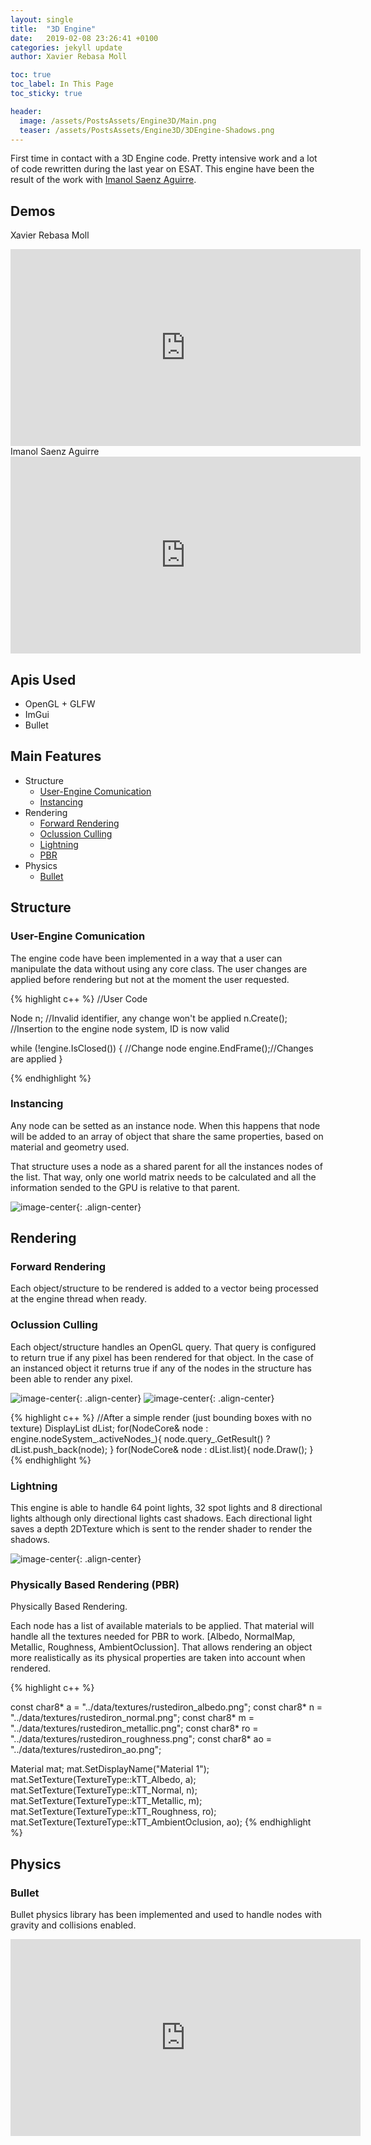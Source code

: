 ```yaml
---
layout: single
title:  "3D Engine"
date:   2019-02-08 23:26:41 +0100
categories: jekyll update
author: Xavier Rebasa Moll

toc: true
toc_label: In This Page
toc_sticky: true

header:
  image: /assets/PostsAssets/Engine3D/Main.png
  teaser: /assets/PostsAssets/Engine3D/3DEngine-Shadows.png
---
```


First time in contact with a 3D Engine code. Pretty intensive work and a lot of code rewritten during the last year on ESAT. This engine have been the result of the work with [Imanol Saenz Aguirre](#!).

## Demos

Xavier Rebasa Moll
<iframe width="560" height="315" src="https://www.youtube.com/embed/utU28B_dAic?start=82" frameborder="0" allow="accelerometer; autoplay; encrypted-media; gyroscope; picture-in-picture" allowfullscreen></iframe>
Imanol Saenz Aguirre
<iframe width="560" height="315" src="https://www.youtube.com/embed/GhtkPpIKSc0" frameborder="0" allow="accelerometer; autoplay; encrypted-media; gyroscope; picture-in-picture" allowfullscreen></iframe>


## Apis Used
- OpenGL + GLFW
- ImGui
- Bullet

## Main Features
- Structure
  - [User-Engine Comunication](#user-engine-comunication)
  - [Instancing](#instancing)
- Rendering
  - [Forward Rendering](#forward-rendering)
  - [Oclussion Culling](#oclussion-culling)
  - [Lightning](#lightning)
  - [PBR](#physically-based-rendering-pbr)
- Physics
  - [Bullet](#bullet)

## Structure

### User-Engine Comunication

The engine code have been implemented in a way that a user can manipulate the data without using any core class. The user changes are applied before rendering but not at the moment the user requested.

{% highlight c++ %}
//User Code

Node n; //Invalid identifier, any change won't be applied
n.Create(); //Insertion to the engine node system, ID is now valid

while (!engine.IsClosed()) {
	//Change node
	engine.EndFrame();//Changes are applied
}

{% endhighlight %}


### Instancing

Any node can be setted as an instance node. When this happens that node will be added to an array of object that share the same properties, based on material and geometry used.

That structure uses a node as a shared parent for all the instances nodes of the list.
That way, only one world matrix needs to be calculated and all the information sended to the GPU is relative to that parent.


![image-center](/assets/PostsAssets/Engine3D/InstanceParent.png){: .align-center}

## Rendering
### Forward Rendering

Each object/structure to be rendered is added to a vector being processed at the engine thread when ready.

### Oclussion Culling

Each object/structure handles an OpenGL query. That query is configured to return true if any pixel has been rendered for that object. In the case of an instanced object it returns true if any of the nodes in the structure has been able to render any pixel.

![image-center](/assets/PostsAssets/Engine3D/Culling1.png){: .align-center}
![image-center](/assets/PostsAssets/Engine3D/Culling2.png){: .align-center}

{% highlight c++ %}
//After a simple render (just bounding boxes with no texture)
DisplayList dList;
for(NodeCore& node : engine.nodeSystem_.activeNodes_){
	node.query_.GetResult() ? dList.push_back(node);
}
for(NodeCore& node : dList.list){
	node.Draw();
}
{% endhighlight %}


### Lightning

This engine is able to handle 64 point lights, 32 spot lights and 8 directional lights although only directional lights cast shadows.
Each directional light saves a depth 2DTexture which is sent to the render shader to render the shadows.

![image-center](/assets/PostsAssets/Engine3D/3DEngine-Shadows.png){: .align-center}


### Physically Based Rendering (PBR)
Physically Based Rendering.

Each node has a list of available materials to be applied. That material will handle all the textures needed for PBR to work. [Albedo, NormalMap, Metallic, Roughness, AmbientOclussion].
That allows rendering an object more realistically as its physical properties are taken into account when rendered.

{% highlight c++ %}

  const char8* a =  "../data/textures/rustediron_albedo.png";
  const char8* n =  "../data/textures/rustediron_normal.png";
  const char8* m =  "../data/textures/rustediron_metallic.png";
  const char8* ro = "../data/textures/rustediron_roughness.png";
  const char8* ao = "../data/textures/rustediron_ao.png";

Material mat;
  mat.SetDisplayName("Material 1");
  mat.SetTexture(TextureType::kTT_Albedo, a);
  mat.SetTexture(TextureType::kTT_Normal, n);
  mat.SetTexture(TextureType::kTT_Metallic, m);
  mat.SetTexture(TextureType::kTT_Roughness, ro);
  mat.SetTexture(TextureType::kTT_AmbientOclusion, ao);
{% endhighlight %}

## Physics

### Bullet

Bullet physics library has been implemented and used to handle nodes with gravity and collisions enabled.

<iframe width="560" height="315" src="https://www.youtube.com/embed/GhtkPpIKSc0?start=83" frameborder="0" allow="encrypted-media; gyroscope; picture-in-picture" allowfullscreen></iframe>